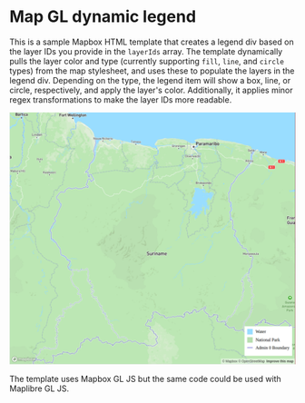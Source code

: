 # Map GL dynamic legend

This is a sample Mapbox HTML template that creates a legend div based on the layer IDs you provide in the `layerIds` array. The template dynamically pulls the layer color and type (currently supporting `fill`, `line`, and `circle` types) from the map stylesheet, and uses these to populate the layers in the legend div. Depending on the type, the legend item will show a box, line, or circle, respectively, and apply the layer's color. Additionally, it applies minor regex transformations to make the layer IDs more readable.

![Example](example.png)

The template uses Mapbox GL JS but the same code could be used with Maplibre GL JS.
